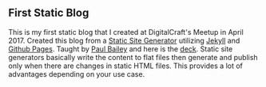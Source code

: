 ## First Static Blog 
This is my first static blog that I created at DigitalCraft's Meetup in April 2017. Created this blog from a [Static Site Generator](https://www.staticgen.com/) utilizing [Jekyll](https://jekyllrb.com/) and [Github Pages](https://pages.github.com/). Taught by [Paul Bailey](http://www.digitalcrafts.com/blog/meet-paul-bailey-our-newest-immersive-instructor-houston) and here is the [deck](https://dc-codecamp.herokuapp.com/course/talks/static-site-generators.slides.md#1). Static site generators basically write the content to flat files then generate and publish only when there are changes in static HTML files. This provides a lot of advantages depending on your use case. 
